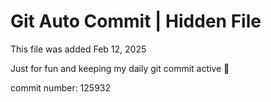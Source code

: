 # Git Auto Commit | Hidden File

This file was added Feb 12, 2025

Just for fun and keeping my daily git commit active 🤪

commit number: 125932
